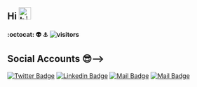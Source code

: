 ## Hi <img src="https://user-images.githubusercontent.com/1303154/88677602-1635ba80-d120-11ea-84d8-d263ba5fc3c0.gif" width="28px" alt="hi">


#### :octocat: 👽 ⚓  ![visitors](https://visitor-badge.glitch.me/badge?page_id=gursimransinghk.visitor-badge&left_color=green&right_color=skyblue)

## Social Accounts 😎-->

[![Twitter Badge](https://img.shields.io/badge/-1ca0f1?style=flat&labelColor=1ca0f1&logo=twitter&logoColor=white&link=https://twitter.com/gur94k)](https://twitter.com/gur94k)  [![Linkedin Badge](https://img.shields.io/badge/-0e76a8?style=flat&labelColor=0e76a8&logo=linkedin&logoColor=white)](https://www.linkedin.com/in/gursimransinghk/) [![Mail Badge](https://img.shields.io/badge/-e84393?style=flat&labelColor=e84393&logo=instagram&logoColor=white)](https://instagram.com/gursimransinghk) [![Mail Badge](https://img.shields.io/badge/-c0392b?style=flat&labelColor=c0392b&logo=gmail&logoColor=white)](mailto:gursimransinghk1@gmail.com)
